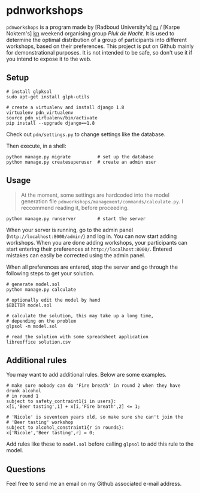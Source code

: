 # pdnworkshops

`pdnworkshops` is a program made by [Radboud University's] [ru] / [Karpe Noktem's] [kn] weekend organising group _Pluk de Nacht_. It is used to determine the optimal distribution of a group of participants into different workshops, based on their preferences. This project is put on Github mainly for demonstrational purposes. It is not intended to be safe, so don't use it if you intend to expose it to the web.

[ru]: http://www.ru.nl/introductie/
[kn]: https://karpenoktem.nl/

## Setup

```shell
# install glpksol
sudo apt-get install glpk-utils

# create a virtualenv and install django 1.8
virtualenv pdn_virtualenv
source pdn_virtualenv/bin/activate
pip install --upgrade django==1.8
```

Check out `pdn/settings.py` to change settings like the database.

Then execute, in a shell:
```shell
python manage.py migrate          # set up the database
python manage.py createsuperuser  # create an admin user
```

## Usage

> At the moment, some settings are hardcoded into the model generation file
> `pdnworkshops/management/commands/calculate.py`. I reccommend reading it,
> before proceeding.

```shell
python manage.py runserver        # start the server
```

When your server is running, go to the admin panel (`http://localhost:8000/admin/`) and log in. You can now start adding workshops. When you are done adding workshops, your participants can start entering their preferences at `http://localhost:8000/`. Entered mistakes can easily be corrected using the admin panel.

When all preferences are entered, stop the server and go through the following steps to get your solution.

```shell
# generate model.sol
python manage.py calculate

# optionally edit the model by hand
$EDITOR model.sol

# calculate the solution, this may take up a long time,
# depending on the problem
glpsol -m model.sol

# read the solution with some spreadsheet application
libreoffice solution.csv
```

## Additional rules

You may want to add additional rules. Below are some examples.

```ampl
# make sure nobody can do 'Fire breath' in round 2 when they have drunk alcohol
# in round 1
subject to safety_contraint1{i in users}:
x[i,'Beer tasting',1] + x[i,'Fire breath',2] <= 1;

# 'Nicole' is seventeen years old, so make sure she can't join the
# 'Beer tasting' workshop
subject to alcohol_constraint1{r in rounds}:
x['Nicole','Beer tasting',r] = 0;

```

Add rules like these to `model.sol` before calling `glpsol` to add this rule to the model.

## Questions

Feel free to send me an email on my Github associated e-mail address.
